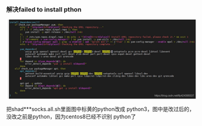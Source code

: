 




### 解决failed to install pthon
![](media/16173501434796.jpg)

把shad***socks.all.sh里面图中标黄的python改成 python3，图中是改过后的，没改之前是python，因为centos8已经不识别 python了